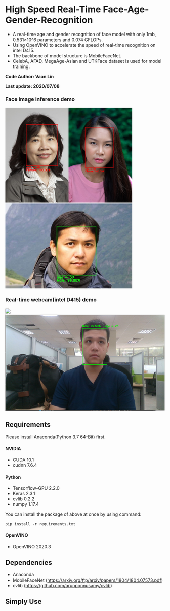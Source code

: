 # High Speed Real-Time Face-Age-Gender-Recognition
+ A real-time age and gender recognition of face model with only 1mb, 0.531×10^6 parameters and 0.074 GFLOPs.
+ Using OpenVINO to accelerate the speed of real-time recognition on intel D415.
+ The backbone of model structure is MobileFaceNet.
+ CelebA, AFAD, MegaAge-Asian and UTKFace dataset is used for model training.

**Code Author: Vaan Lin**

**Last update: 2020/07/08**
### Face image inference demo

​<img src="Demo/Image/Results/1.jpg" height="300"/>
​<img src="Demo/Image/Results/3.jpg" height="300"/>
​<img src="Demo/Image/Results/2.jpg" height="267"/>

### Real-time webcam(intel D415) demo
​<img src="Demo/RealTime/realtime_test.gif" height="300"/>
​<img src="Demo/RealTime/realtime_test.PNG" height="303.5"/>


## Requirements
Please install Anaconda(Python 3.7 64-Bit) first.
#### NVIDIA
+ CUDA            10.1
+ cudnn           7.6.4
#### Python
+ Tensorflow-GPU  2.2.0
+ Keras           2.3.1
+ cvlib           0.2.2
+ numpy           1.17.4

You can install the package of above at once by using command: 
```
pip install -r requirements.txt
```
#### OpenVINO     
+ OpenVINO        2020.3

## Dependencies
+ Anaconda
+ MobileFaceNet
(https://arxiv.org/ftp/arxiv/papers/1804/1804.07573.pdf)
+ cvlib
(https://github.com/arunponnusamy/cvlib)

## Simply Use

